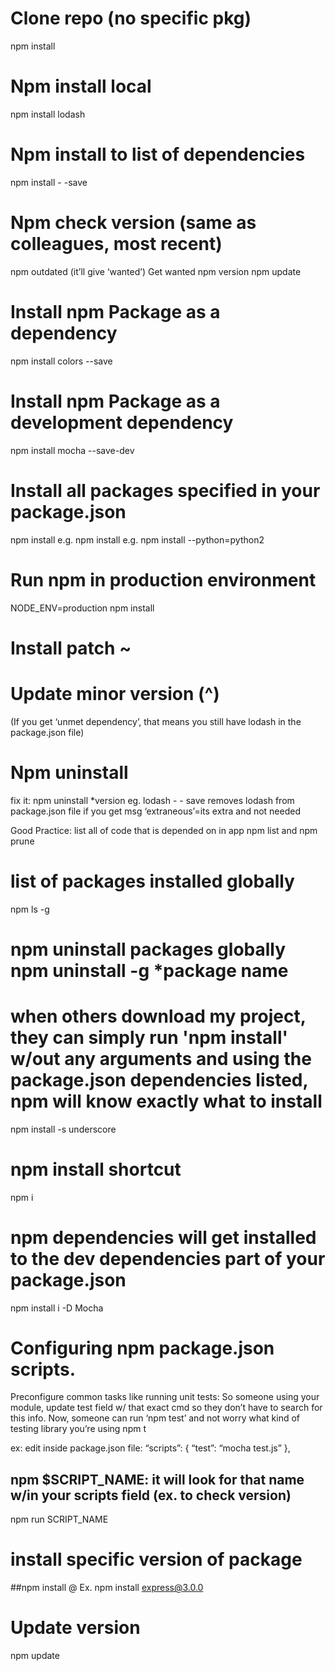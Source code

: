 # Clone  repo (no specific pkg)
npm install

# Npm install local
npm install lodash

# Npm install to list of dependencies 
npm install - -save

# Npm check version (same as colleagues, most recent)
npm outdated
(it’ll give ‘wanted’)
Get wanted npm version
npm update

# Install npm Package as a dependency
npm install colors --save

# Install npm Package as a development dependency
npm install mocha --save-dev

# Install all packages specified in your package.json
npm install <flags>
e.g. npm install
e.g. npm install --python=python2

# Run npm in production environment
NODE_ENV=production npm install


# Install patch ~
# Update minor version (^)
(If you get ‘unmet dependency’, that means you still have lodash in the package.json file)
# Npm uninstall
fix it:
npm uninstall *version eg. lodash - - save
removes lodash from package.json file
if you get msg ‘extraneous’=its extra and not needed

Good Practice: 
list all of code that is depended on in app
npm list and npm prune

# list of packages installed globally
npm ls -g

# npm uninstall packages globally npm uninstall -g *package name

# when others download my project, they can simply run 'npm install' w/out any arguments and using the package.json dependencies listed, npm will know exactly what to install 
npm install -s underscore

# npm install shortcut
npm i 

# npm dependencies will get installed to the dev dependencies part of your package.json
npm install i -D Mocha

# Configuring npm package.json scripts.
Preconfigure common tasks like running unit tests: So someone using your module, update test field w/ that exact cmd so they don’t have to search for this info. Now, someone can run ‘npm test’ and not worry what kind of testing library you’re using
npm t

ex: edit inside package.json file:
“scripts”: {  “test”: “mocha test.js” },

## npm $SCRIPT_NAME: it will look for that name w/in your scripts field (ex. to check version)
npm run SCRIPT_NAME

# install specific version of package
##npm install <package>@<version>
Ex. npm install express@3.0.0  

# Update version
npm update <package name>
